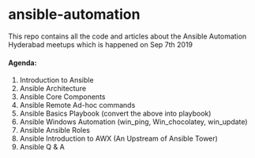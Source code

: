 # ansible-automation
This repo contains all the code and articles about the Ansible Automation Hyderabad meetups which is happened on Sep 7th 2019

#### Agenda:

1. Introduction to Ansible
2. Ansible Architecture
3. Ansible Core Components
4. Ansible Remote Ad-hoc commands
5. Ansible Basics Playbook (convert the above into playbook)
6. Ansible Windows Automation (win_ping, Win_chocolatey, win_update)
7. Ansible Ansible Roles
8. Ansible Introduction to AWX (An Upstream of Ansible Tower)
9. Ansible Q & A
